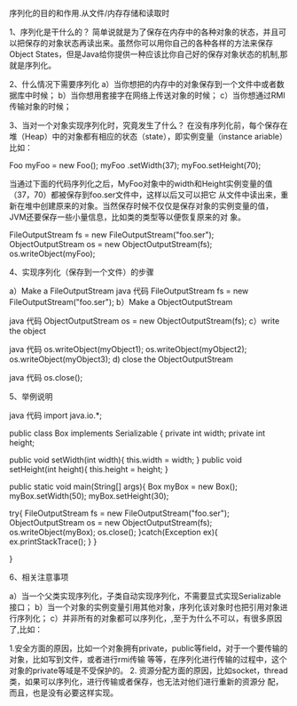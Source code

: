 序列化的目的和作用.从文件/内存存储和读取时


1、序列化是干什么的？
  简单说就是为了保存在内存中的各种对象的状态，并且可以把保存的对象状态再读出来。虽然你可以用你自己的各种各样的方法来保存Object States，但是Java给你提供一种应该比你自己好的保存对象状态的机制,那就是序列化。

2、什么情况下需要序列化 
a）当你想把的内存中的对象保存到一个文件中或者数据库中时候；
b）当你想用套接字在网络上传送对象的时候；
c）当你想通过RMI传输对象的时候；

3、当对一个对象实现序列化时，究竟发生了什么？
在没有序列化前，每个保存在堆（Heap）中的对象都有相应的状态（state），即实例变量（instance ariable）比如：

Foo myFoo = new Foo(); 
myFoo .setWidth(37); 
myFoo.setHeight(70); 

  当通过下面的代码序列化之后，MyFoo对象中的width和Height实例变量的值（37，70）都被保存到foo.ser文件中，这样以后又可以把它 从文件中读出来，重新在堆中创建原来的对象。当然保存时候不仅仅是保存对象的实例变量的值，JVM还要保存一些小量信息，比如类的类型等以便恢复原来的对 象。

FileOutputStream fs = new FileOutputStream("foo.ser"); 
ObjectOutputStream os = new ObjectOutputStream(fs); 
os.writeObject(myFoo); 

4、实现序列化（保存到一个文件）的步骤

a）Make a FileOutputStream 
java 代码
FileOutputStream fs = new FileOutputStream("foo.ser"); 
b）Make a ObjectOutputStream 

java 代码
ObjectOutputStream os = new ObjectOutputStream(fs); 
c）write the object

java 代码
os.writeObject(myObject1); 
os.writeObject(myObject2); 
os.writeObject(myObject3); 
d) close the ObjectOutputStream

java 代码
os.close(); 

5、举例说明

java 代码
import java.io.*; 

public class Box implements Serializable 
{ 
private int width; 
private int height; 

public void setWidth(int width){ 
this.width = width; 
} 
public void setHeight(int height){ 
this.height = height; 
} 

public static void main(String[] args){ 
Box myBox = new Box(); 
myBox.setWidth(50); 
myBox.setHeight(30); 

try{ 
FileOutputStream fs = new FileOutputStream("foo.ser"); 
ObjectOutputStream os = new ObjectOutputStream(fs); 
os.writeObject(myBox); 
os.close(); 
}catch(Exception ex){ 
ex.printStackTrace(); 
} 
} 

} 

6、相关注意事项

a）当一个父类实现序列化，子类自动实现序列化，不需要显式实现Serializable接口；
b）当一个对象的实例变量引用其他对象，序列化该对象时也把引用对象进行序列化；
c）并非所有的对象都可以序列化，,至于为什么不可以，有很多原因了,比如：

  1.安全方面的原因，比如一个对象拥有private，public等field，对于一个要传输的对象，比如写到文件，或者进行rmi传输 等等，在序列化进行传输的过程中，这个对象的private等域是不受保护的。
  2. 资源分配方面的原因，比如socket，thread类，如果可以序列化，进行传输或者保存，也无法对他们进行重新的资源分 配，而且，也是没有必要这样实现。

